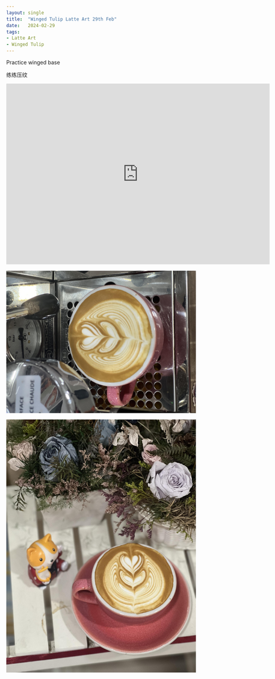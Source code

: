 ```yaml
---
layout: single
title:  "Winged Tulip Latte Art 29th Feb"
date:   2024-02-29
tags:
- Latte Art
- Winged Tulip
---
```



Practice winged base

练练压纹



<div class="embed-container">
  <iframe
      src="https://www.youtube.com/embed/nKllCIaMm0U"
      width="700"
      height="480"
      frameborder="0"
      allowfullscreen="true">
  </iframe>
</div>


![](/assets/img/2024/02/29/IMG_3990.jpg)

![](/assets/img/2024/02/29/IMG_3992.jpg)

